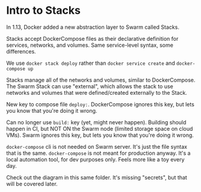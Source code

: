 # Intro to Stacks

In 1.13, Docker added a new abstraction layer to Swarm called Stacks.

Stacks accept DockerCompose files as their declarative definition for
  services, networks, and volumes. Same service-level syntax, some differences.

We use `docker stack deploy` rather than `docker service create` and
`docker-compose up`

Stacks manage all of the networks and volumes, similar to DockerCompose. The
Swarm Stack can use "external", which allows the stack to use networks and
volumes that were defined/created externally to the Stack.

New key to compose file `deploy:`. DockerCompose ignores this key, but lets you
know that you're doing it wrong.

Can no longer use `build:` key (yet, might never happen). Building should happen
in CI, but NOT ON the Swarm node (limited storage space on cloud VMs). Swarm
ignores this key, but lets you know that you're doing it wrong.

`docker-compose` cli is not needed on Swarm server. It's just the file syntax
that is the same. `docker-compose` is not meant for production anyway. It's a
local automation tool, for dev purposes only. Feels more like a toy every day.

Check out the diagram in this same folder. It's missing "secrets", but that will
be covered later.
